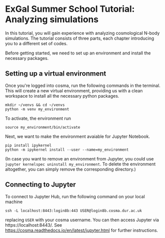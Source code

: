 # ExGal Summer School Tutorial: Analyzing simulations

In this tutorial, you will gain experience with analyzing cosmological N-body simulations. The tutorial consists of three parts, each chapter introducing you to a different set of codes.

Before getting started, we need to set up an environment and install the necessary packages.

## Setting up a virtual environment

Once you're logged into cosma, run the following commands in the terminal. This will create a new virtual environment, providing us with a clean workspace to install all the necessary python packages.

```
mkdir ~/venvs && cd ~/venvs
python -m venv my_environment
```

To activate, the environment run

```
source my_environment/bin/activate
```

Next, we want to make the environment avaiable for Jupyter Notebook.

```
pip install ipykernel
python -m ipykernel install --user --name=my_environment
```

(In case you want to remove an environment from Jupyter, you could use ``jupyter kernelspec uninstall my_environment``. To delete the environment altogether, you can simply remove the corresponding directory.)

## Connecting to Jupyter

To connect to Jupyter Hub, run the following command on your local machine

```
ssh -L localhost:8443:login8b:443 USER@login8b.cosma.dur.ac.uk
```

replacing ``USER`` with your cosma username. You can then access Jupyter via https://localhost:8443/. See https://cosma.readthedocs.io/en/latest/jupyter.html for further instructions.



